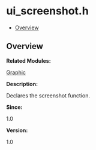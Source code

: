 # ui\_screenshot.h<a name="EN-US_TOPIC_0000001055678080"></a>

-   [Overview](#section115310188165630)

## **Overview**<a name="section115310188165630"></a>

**Related Modules:**

[Graphic](graphic.md)

**Description:**

Declares the screenshot function. 

**Since:**

1.0

**Version:**

1.0


